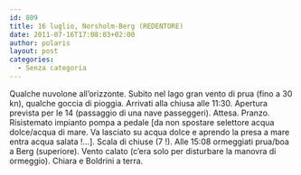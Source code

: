 ```yaml
---
id: 809
title: 16 luglio, Norsholm-Berg (REDENTORE)
date: 2011-07-16T17:08:03+02:00
author: polaris
layout: post
categories:
  - Senza categoria
---
```

Qualche nuvolone all&#8217;orizzonte. Subito nel lago gran vento di prua (fino a 30 kn), qualche goccia di pioggia. Arrivati alla chiusa alle 11:30. Apertura prevista per le 14 (passaggio di una nave passeggeri). Attesa. Pranzo. Risistemato impianto pompa a pedale [da non spostare selettore acqua dolce/acqua di mare. Va lasciato su acqua dolce e aprendo la presa a mare entra acqua salata !&#8230;]. Scala di chiuse (7 !). Alle 15:08 ormeggiati prua/boa a Berg (superiore). Vento calato (c&#8217;era solo per disturbare la manovra di ormeggio). Chiara e Boldrini a terra.